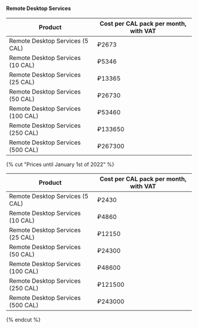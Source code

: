 #### Remote Desktop Services

Product | Cost per CAL pack per month, with VAT
--- | ---
Remote Desktop Services (5 CAL) | ₽2673
Remote Desktop Services (10 CAL) | ₽5346
Remote Desktop Services (25 CAL) | ₽13365
Remote Desktop Services (50 CAL) | ₽26730
Remote Desktop Services (100 CAL) | ₽53460
Remote Desktop Services (250 CAL) | ₽133650
Remote Desktop Services (500 CAL) | ₽267300

{% cut "Prices until January 1st of 2022" %}

Product | Cost per CAL pack per month, with VAT
--- | ---
Remote Desktop Services (5 CAL) | ₽2430
Remote Desktop Services (10 CAL) | ₽4860
Remote Desktop Services (25 CAL) | ₽12150
Remote Desktop Services (50 CAL) | ₽24300
Remote Desktop Services (100 CAL) | ₽48600
Remote Desktop Services (250 CAL) | ₽121500
Remote Desktop Services (500 CAL) | ₽243000

{% endcut %}
